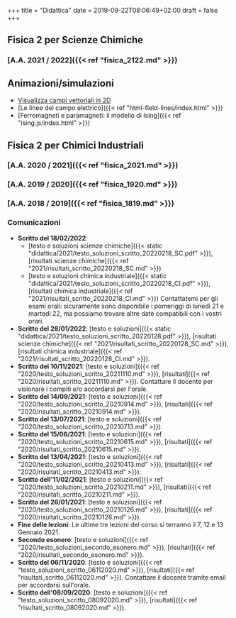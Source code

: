 +++
title = "Didattica"
date = 2019-09-22T08:06:49+02:00
draft = false
+++

## Fisica 2 per Scienze Chimiche

### [A.A. 2021 / 2022]({{< ref "fisica_2122.md" >}})

## Animazioni/simulazioni

* [Visualizza campi vettoriali in 2D](https://www.geogebra.org/m/QPE4PaDZ)
* [Le linee del campo elettrico]({{< ref "html-field-lines/index.html" >}})
* [Ferromagneti e paramagneti: il modello di Ising]({{< ref "ising.js/index.html" >}})

## Fisica 2 per Chimici Industriali

### [A.A. 2020 / 2021]({{< ref "fisica_2021.md" >}})
### [A.A. 2019 / 2020]({{< ref "fisica_1920.md" >}})
### [A.A. 2018 / 2019]({{< ref "fisica_1819.md" >}})

### Comunicazioni

<!--* **Scritto del 18/02/2022**: l'esame scritto si terrà alle ore 14:00.
  * L'esame **online** si terrà a questo [link](meet.google.com/ozk-uxsw-nqs). [Qui]({{< ref "2020/linee_guida_online.md" >}}) trovate le linee guida per l'esame. **Durante l'esame ricordatevi di utilizzare le cuffie per evitare sgradevoli ritorni dell'audio**.
  * L'esame in presenza si terrà in aula III (edificio Caglioti).-->
* **Scritto del 18/02/2022**: 
  * [testo e soluzioni scienze chimiche]({{< static "didattica/2021/testo_soluzioni_scritto_20220218_SC.pdf" >}}), [risultati scienze chimiche]({{< ref "2021/risultati_scritto_20220218_SC.md" >}})
  *   [testo e soluzioni chimica industriale]({{< static "didattica/2021/testo_soluzioni_scritto_20220218_CI.pdf" >}}), [risultati chimica industriale]({{< ref "2021/risultati_scritto_20220218_CI.md" >}})
Contattatemi per gli esami orali: sicuramente sono disponibile i pomeriggi di lunedì 21 e martedì 22, ma possiamo trovare altre date compatibili con i vostri orari.
* **Scritto del 28/01/2022**: [testo e soluzioni]({{< static "didattica/2021/testo_soluzioni_scritto_20220128.pdf" >}}), [risultati scienze chimiche]({{< ref "2021/risultati_scritto_20220128_SC.md" >}}), [risultati chimica industriale]({{< ref "2021/risultati_scritto_20220128_CI.md" >}}).
* **Scritto del 10/11/2021**: [testo e soluzioni]({{< ref "2020/testo_soluzioni_scritto_20211110.md" >}}), [risultati]({{< ref "2020/risultati_scritto_20211110.md" >}}). Contattare il docente per visionare i compiti e/o accordarsi per l'orale.
* **Scritto del 14/09/2021**: [testo e soluzioni]({{< ref "2020/testo_soluzioni_scritto_20210914.md" >}}), [risultati]({{< ref "2020/risultati_scritto_20210914.md" >}}).
* **Scritto del 13/07/2021**: [testo e soluzioni]({{< ref "2020/testo_soluzioni_scritto_20210713.md" >}}).
* **Scritto del 15/06/2021**: [testo e soluzioni]({{< ref "2020/testo_soluzioni_scritto_20210615.md" >}}), [risultati]({{< ref "2020/risultati_scritto_20210615.md" >}}).
* **Scritto del 13/04/2021**: [testo e soluzioni]({{< ref "2020/testo_soluzioni_scritto_20210413.md" >}}), [risultati]({{< ref "2020/risultati_scritto_20210413.md" >}}).
* **Scritto dell'11/02/2021**: [testo e soluzioni]({{< ref "2020/testo_soluzioni_scritto_20210211.md" >}}), [risultati]({{< ref "2020/risultati_scritto_20210211.md" >}}).
* **Scritto del 26/01/2021**: [testo e soluzioni]({{< ref "2020/testo_soluzioni_scritto_20210126.md" >}}), [risultati]({{< ref "2020/risultati_scritto_20210126.md" >}}).
* **Fine delle lezioni**: Le ultime tre lezioni del corso si terranno il 7, 12 e 13 Gennaio 2021.
* **Secondo esonero**: [testo e soluzioni]({{< ref "2020/testo_soluzioni_secondo_esonero.md" >}}), [risultati]({{< ref "2020/risultati_secondo_esonero.md" >}}).
* **Scritto del 06/11/2020**: [testo e soluzioni]({{< ref "testo_soluzioni_scritto_06112020.md" >}}), [risultati]({{< ref "risultati_scritto_06112020.md" >}}). Contattare il docente tramite email per accordarsi sull'orale.
* **Scritto dell'08/09/2020**: [testo e soluzioni]({{< ref "testo_soluzioni_scritto_08092020.md" >}}), [risultati]({{< ref "risultati_scritto_08092020.md" >}}).
